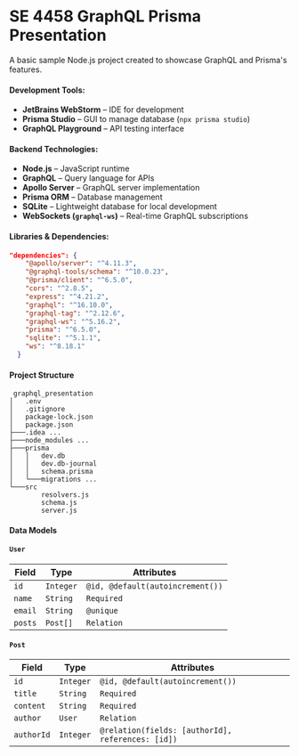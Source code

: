 # **SE 4458 GraphQL Prisma Presentation**
A basic sample Node.js project created to showcase GraphQL and Prisma's features.

#### Development Tools:
- **JetBrains WebStorm** – IDE for development
- **Prisma Studio** – GUI to manage database (`npx prisma studio`)
- **GraphQL Playground** – API testing interface

#### Backend Technologies:
- **Node.js** – JavaScript runtime
- **GraphQL** – Query language for APIs
- **Apollo Server** – GraphQL server implementation
- **Prisma ORM** – Database management
- **SQLite** – Lightweight database for local development
- **WebSockets (`graphql-ws`)** – Real-time GraphQL subscriptions

#### Libraries & Dependencies:
```json
"dependencies": {
    "@apollo/server": "^4.11.3",
    "@graphql-tools/schema": "^10.0.23",
    "@prisma/client": "^6.5.0",
    "cors": "^2.8.5",
    "express": "^4.21.2",
    "graphql": "^16.10.0",
    "graphql-tag": "^2.12.6",
    "graphql-ws": "^5.16.2",
    "prisma": "^6.5.0",
    "sqlite": "^5.1.1",
    "ws": "^8.18.1"
  }
```

#### Project Structure
```
 graphql_presentation
│   .env
│   .gitignore
│   package-lock.json
│   package.json 
├───.idea ...
├───node_modules ...
├───prisma
│   │   dev.db
│   │   dev.db-journal
│   │   schema.prisma
│   └───migrations ...
└───src
		resolvers.js
		schema.js
		server.js
```
#### Data Models

#### `User`

| Field   | Type                  | Attributes       |
|---------|-----------------------|-----------------|
| `id`    | `Integer`             | `@id, @default(autoincrement())` |
| `name`  | `String`              | `Required`      |
| `email` | `String`              | `@unique`       |
| `posts` | `Post[]`              | `Relation`      |

#### `Post`

| Field      | Type       | Attributes       |
|------------|-----------|-----------------|
| `id`       | `Integer`  | `@id, @default(autoincrement())` |
| `title`    | `String`   | `Required`      |
| `content`  | `String`   | `Required`      |
| `author`   | `User`     | `Relation`      |
| `authorId` | `Integer`  | `@relation(fields: [authorId], references: [id])` |

